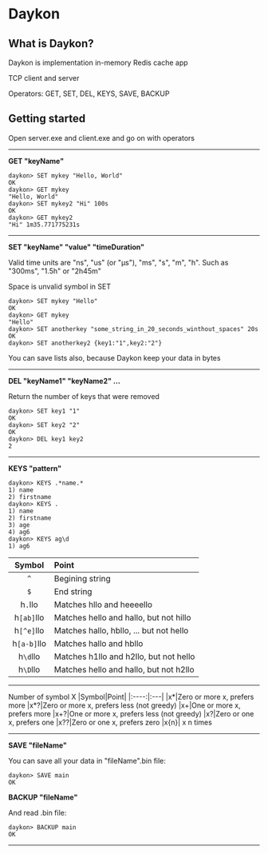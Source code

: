 # Daykon
## What is Daykon?
Daykon is implementation in-memory Redis cache app

TCP client and server 

Operators: GET, SET, DEL, KEYS, SAVE, BACKUP

## Getting started
Open server.exe and client.exe and go on with operators
___

__GET "keyName"__
```
daykon> SET mykey "Hello, World"
OK
daykon> GET mykey
"Hello, World"
daykon> SET mykey2 "Hi" 100s
OK
daykon> GET mykey2
"Hi" 1m35.771775231s
```
___

__SET "keyName" "value" "timeDuration"__

Valid time units are "ns", "us" (or "µs"), "ms", "s", "m", "h".
Such as "300ms", "1.5h" or "2h45m"

Space is unvalid symbol in SET

```
daykon> SET mykey "Hello"
OK
daykon> GET mykey
"Hello"
daykon> SET anotherkey "some_string_in_20_seconds_winthout_spaces" 20s
OK
daykon> SET anotherkey2 {key1:"1",key2:"2"}

```
You can save lists also, because Daykon keep your data in bytes
___
__DEL "keyName1" "keyName2" ...__

Return the number of keys that were removed
```
daykon> SET key1 "1"
OK
daykon> SET key2 "2"
OK
daykon> DEL key1 key2
2
```
___
__KEYS "pattern"__

```
daykon> KEYS .*name.*
1) name
2) firstname
daykon> KEYS .
1) name
2) firstname
3) age
4) ag6
daykon> KEYS ag\d
1) ag6
```
|Symbol|Point|
|:----:|:---|
|`^`|Begining string|
|`$`|End string
|h`.`llo|Matches hllo and heeeello|
|h`[ab]`llo|Matches hello and hallo, but not hillo|
|h`[^e]`llo|Matches hallo, hbllo, ... but not hello|
|h`[a-b]`llo|Matches hallo and hbllo|
|h`\d`llo|Matches h1llo and h2llo, but not hello|
|h`\D`llo|Matches hello and hallo, but not h2llo|
___
Number of symbol X
|Symbol|Point|
|:----:|:---|
|x*|Zero or more x, prefers more
|x*?|Zero or more x, prefers less (not greedy)
|x+|One or more x, prefers more
|x+?|One or more x, prefers less (not greedy)
|x?|Zero or one x, prefers one
|x??|Zero or one x, prefers zero
|x{n}| x n times
___

__SAVE "fileName"__

You can save all your data in "fileName".bin file:
```
daykon> SAVE main
OK
```
 __BACKUP "fileName"__

 And read .bin file:
 ```
daykon> BACKUP main
OK
```
___

